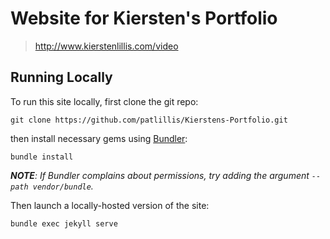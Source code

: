 # Website for Kiersten's Portfolio

> http://www.kierstenlillis.com/video

## Running Locally

To run this site locally, first clone the git repo:

```
git clone https://github.com/patlillis/Kierstens-Portfolio.git
```

then install necessary gems using [Bundler](https://bundler.io/):

```
bundle install
```

_**NOTE**: If Bundler complains about permissions, try adding the argument `--path vendor/bundle`._

Then launch a locally-hosted version of the site:

```
bundle exec jekyll serve
```

